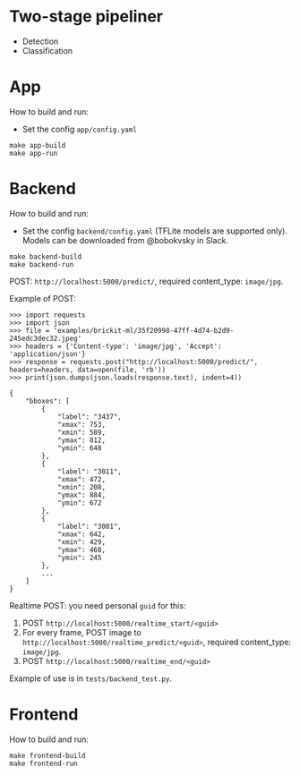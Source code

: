 # Two-stage pipeliner
- Detection
- Classification

# App
How to build and run:

- Set the config `app/config.yaml`
```
make app-build
make app-run
```

# Backend
How to build and run:

- Set the config `backend/config.yaml` (TFLite models are supported only). Models can be downloaded from @bobokvsky in Slack.
```
make backend-build
make backend-run
```

POST: `http://localhost:5000/predict/`, required content_type: `image/jpg`.

Example of POST:
```
>>> import requests
>>> import json
>>> file = 'examples/brickit-ml/35f20998-47ff-4d74-b2d9-245edc3dec32.jpeg'
>>> headers = {'Content-type': 'image/jpg', 'Accept': 'application/json'}
>>> response = requests.post("http://localhost:5000/predict/", headers=headers, data=open(file, 'rb'))
>>> print(json.dumps(json.loads(response.text), indent=4))

{
    "bboxes": [
        {
            "label": "3437",
            "xmax": 753,
            "xmin": 589,
            "ymax": 812,
            "ymin": 648
        },
        {
            "label": "3011",
            "xmax": 472,
            "xmin": 208,
            "ymax": 884,
            "ymin": 672
        },
        {
            "label": "3001",
            "xmax": 642,
            "xmin": 429,
            "ymax": 468,
            "ymin": 245
        },
        ...
    ]
}
```

Realtime POST: you need personal `guid` for this:
1. POST `http://localhost:5000/realtime_start/<guid>`
2. For every frame, POST image to `http://localhost:5000/realtime_predict/<guid>`, required content_type: `image/jpg`.
3. POST `http://localhost:5000/realtime_end/<guid>`

Example of use is in `tests/backend_test.py`.

# Frontend
How to build and run:

```
make frontend-build
make frontend-run
```
